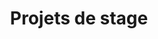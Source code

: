 ---
title: "Projets de stage"
herotext: "Participez à des projets concrets : contribuez à des initiatives significatives et appliquez vos connaissances pour relever des défis clés"
headertext: "Communautés résilientes<br>dans le monde entier"
cta1: "Faire un don"
cta2: "Rejoignez-nous maintenant"
cta1link: "#firstsectionn"
cta2link: "rejoignez_nous"
bg: "/notassets/silhouttebg.jpg"
---